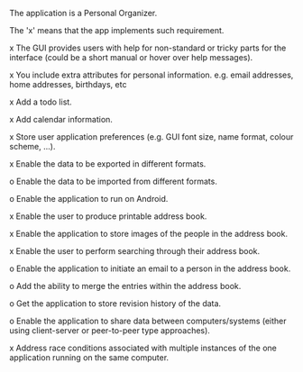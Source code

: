 The application is a Personal Organizer. 

The 'x' means that the app implements such requirement.

x The GUI provides users with help for non-standard or tricky parts for the interface (could be a short manual or hover over help messages).

x You include extra attributes for personal information. e.g. email addresses, home addresses, birthdays, etc

x Add a todo list.

x Add calendar information.

x Store user application preferences (e.g. GUI font size, name format, colour scheme, ...).

x Enable the data to be exported in different formats.

o Enable the data to be imported from different formats.

o Enable the application to run on Android.

x Enable the user to produce printable address book.

x Enable the application to store images of the people in the address book.

x Enable the user to perform searching through their address book.

o Enable the application to initiate an email to a person in the address book.

o Add the ability to merge the entries within the address book.

o Get the application to store revision history of the data.

o Enable the application to share data between computers/systems (either using client-server or peer-to-peer type approaches).

x Address race conditions associated with multiple instances of the one application running on the same computer.

